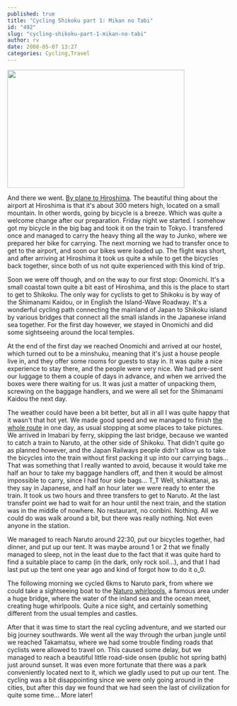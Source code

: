 ```yaml
---
published: true
title: "Cycling Shikoku part 1: Mikan no Tabi"
id: "492"
slug: "cycling-shikoku-part-1-mikan-no-tabi"
author: rv
date: 2008-05-07 13:27
categories: Cycling,Travel
---
```

<img class="aligncenter size-full wp-image-493" src="https://s3.amazonaws.com/cfwblog/uploads/2008/05/img_5531.jpg" alt="" width="400" height="266" />

And there we went. <a href="http://picasaweb.google.com/mrhazard/0426ToHiroshima" target="_blank">By plane to Hiroshima</a>. The beautiful thing about the airport at Hiroshima is that it's about 300 meters high, located on a small mountain. In other words, going by bicycle is a breeze. Which was quite a welcome change after our preparation. Friday night we started. I somehow got my bicycle in the big bag and took it on the train to Tokyo. I transfered once and managed to carry the heavy thing all the way to Junko, where we prepared her bike for carrying. The next morning we had to transfer once to get to the airport, and soon our bikes were loaded up. The flight was short, and after arriving at Hiroshima it took us quite a while to get the bicycles back together, since both of us not quite experienced with this kind of trip.

Soon we were off though, and on the way to our first stop: Onomichi. It's a small coastal town quite a bit east of Hiroshima, and this is the place to start to get to Shikoku. The only way for cyclists to get to Shikoku is by way of the Shimanami Kaidou, or in English the Island-Wave Roadway. It's a wonderful cycling path connecting the mainland of Japan to Shikoku island by various bridges that connect all the small islands in the Japanese inland sea together. For the first day however, we stayed in Onomichi and did some sightseeing around the local temples.

At the end of the first day we reached Onomichi and arrived at our hostel, which turned out to be a minshuku, meaning that it's just a house people live in, and they offer some rooms for guests to stay in. It was quite a nice experience to stay there, and the people were very nice. We had pre-sent our luggage to them a couple of days in advance, and when we arrived the boxes were there waiting for us. It was just a matter of unpacking them, screwing on the baggage handlers, and we were all set for the Shimanami Kaidou the next day.

The weather could have been a bit better, but all in all I was quite happy that it wasn't that hot yet. We made good speed and we managed to finish <a href="http://picasaweb.google.com/mrhazard/0427ShimanamiKaidou" target="_blank">the whole route</a> in one day, as usual stopping at some places to take pictures. We arrived in Imabari by ferry, skipping the last bridge, because we wanted to catch a train to Naruto, at the other side of Shikoku. That didn't quite go as planned however, and the Japan Railways people didn't allow us to take the bicycles into the train without first packing it up into our carrying bags... That was something that I really wanted to avoid, because it would take me half an hour to take my baggage handlers off, and then it would be almost impossible to carry, since I had four side bags... T_T Well, shikattanai, as they say in Japanese, and half an hour later we were ready to enter the train. It took us two hours and three transfers to get to Naruto. At the last transfer point we had to wait for an hour until the next train, and the station was in the middle of nowhere. No restaurant, no conbini. Nothing. All we could do was walk around a bit, but there was really nothing. Not even anyone in the station.

We managed to reach Naruto around 22:30, put our bicycles together, had dinner, and put up our tent. It was maybe around 1 or 2 that we finally managed to sleep, not in the least due to the fact that it was quite hard to find a suitable place to camp (in the dark, only rock soil...), and that I had last put up the tent one year ago and kind of forgot how to do it o_0.

The following morning we cycled 6kms to Naruto park, from where we could take a sightseeing boat to the <a href="http://picasaweb.google.com/mrhazard/0428Naruto" target="_blank">Naturo whirlpools</a>, a famous area under a huge bridge, where the water of the inland sea and the ocean meet, creating huge whirlpools. Quite a nice sight, and certainly something different from the usual temples and castles.

After that it was time to start the real cycling adventure, and we started our big journey southwards. We went all the way through the urban jungle until we reached Takamatsu, where we had some trouble finding roads that cyclists were allowed to travel on. This caused some delay, but we managed to reach a beautiful little road-side onsen (public hot spring bath) just around sunset. It was even more fortunate that there was a park conveniently located next to it, which we gladly used to put up our tent. The cycling was a bit disappointing since we were only going around in the cities, but after this day we found that we had seen the last of civilization for quite some time... More later!